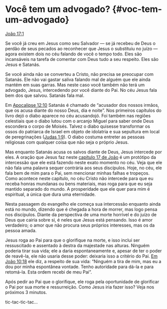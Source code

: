 # Você tem um advogado? {#voc-tem-um-advogado}

[João 17:1](http://bibliaonline.com.br/acf/jo/17/1)

Se você já creu em Jesus como seu Salvador — se já recebeu de Deus o perdão de seus pecados ao reconhecer que Jesus o substituiu no juízo — agora existem dois no céu falando de você o tempo todo. Eles são incansáveis na tarefa de comentar com Deus tudo a seu respeito. Eles são Jesus e Satanás.

Se você ainda não se converteu a Cristo, não precisa se preocupar com Satanás. Ele não vai gastar saliva falando mal de alguém que ele ainda mantém em suas garras. Mas neste caso você também não terá um advogado, Jesus, intercedendo por você diante do Pai. No céu Jesus fala bem dos que salvou. Satanás fala mal.

Em [Apocalipse 12:10](http://bibliaonline.com.br/acf/ap/12/10) Satanás é chamado de “acusador dos nossos irmãos, que os acusa diante do nosso Deus, dia e noite”. Nos primeiros capítulos do livro dejó o diabo aparece no céu acusandojó. Foi também nas regiões celestiais que o diabo lutou com o arcanjo Miguel para saber onde Deus escondera o corpo de Moisés. Talvez o diabo quisesse transformar os ossos do patriarca de Israel em objeto de idolatria e sua sepultura em local de peregrinações ([Judas 1:9](http://bibliaonline.com.br/acf/jd/1/9)). O diabo costuma entreter as pessoas religiosas com qualquer coisa que não seja o próprio Jesus.

Mas enquanto Satanás acusa os salvos diante de Deus, Jesus intercede por eles. A oração que Jesus faz neste [capítulo 17 de João](http://bibliaonline.com.br/acf/jo/17) é um protótipo da intercessão que ele está fazendo neste exato momento no céu. Veja que ele não fala uma palavra sequer contrária aos seus discípulos. Hoje, no céu, ele fala bem de mim para o Pai, sem mencionar minhas falhas e tropeços. Como acontece neste capítulo, no céu Cristo não intercede para que eu receba honras mundanas ou bens materiais, mas roga para que eu seja mantido separado do mundo. A prosperidade que ele quer para mim é espiritual, a única que dura uma eternidade.

Nesta passagem do evangelho ele começa sua intercessão enquanto ainda está no mundo, dizendo que é chegada a hora de morrer, mas logo pensa nos discípulos. Diante da perspectiva de uma morte horrível e do juízo de Deus que cairia sobre si, é neles que Jesus está pensando. Isso é amor verdadeiro; o amor que não procura seus próprios interesses, mas os da pessoa amada.

Jesus roga ao Pai para que o glorifique na morte, e isso inclui ser ressuscitado e assentado à destra da majestade nas alturas. Ninguém poderia tirar sua vida; ele a daria espontaneamente e, apesar de ter o poder de reavê-la, ele não usaria desse poder: deixaria isso a critério do Pai. [Em João 10:18](http://jo:10:18) ele diz, a respeito de sua vida: “Ninguém a tira de mim, mas eu a dou por minha espontânea vontade. Tenho autoridade para dá-la e para retomá-la. Esta ordem recebi de meu Pai”.

Após pedir ao Pai que o glorifique, ele roga pela oportunidade de glorificar o Pai por sua morte e ressurreição. Como Jesus iria fazer isso? Veja nos próximos 3 minutos.

tic-tac-tic-tac...